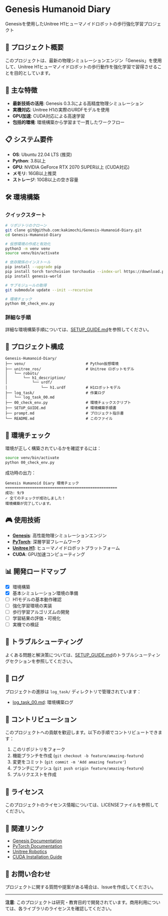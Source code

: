 # Genesis Humanoid Diary

Genesisを使用したUnitree H1ヒューマノイドロボットの歩行強化学習プロジェクト

## 🎯 プロジェクト概要

このプロジェクトは、最新の物理シミュレーションエンジン「Genesis」を使用して、Unitree H1ヒューマノイドロボットの歩行動作を強化学習で習得させることを目的としています。

## 🚀 主な特徴

- **最新技術の活用**: Genesis 0.3.3による高精度物理シミュレーション
- **実機対応**: Unitree H1の実際のURDFモデルを使用
- **GPU加速**: CUDA対応による高速学習
- **包括的環境**: 環境構築から学習まで一貫したワークフロー

## 📋 システム要件

- **OS**: Ubuntu 22.04 LTS (推奨)
- **Python**: 3.8以上
- **GPU**: NVIDIA GeForce RTX 2070 SUPER以上 (CUDA対応)
- **メモリ**: 16GB以上推奨
- **ストレージ**: 10GB以上の空き容量

## 🛠️ 環境構築

### クイックスタート

```bash
# リポジトリのクローン
git clone git@github.com:kakimochi/Genesis-Humanoid-Diary.git
cd Genesis-Humanoid-Diary

# 仮想環境の作成と有効化
python3 -m venv venv
source venv/bin/activate

# 依存関係のインストール
pip install --upgrade pip
pip install torch torchvision torchaudio --index-url https://download.pytorch.org/whl/cu118
pip install genesis-world

# サブモジュールの取得
git submodule update --init --recursive

# 環境チェック
python 00_check_env.py
```

### 詳細な手順

詳細な環境構築手順については、[SETUP_GUIDE.md](SETUP_GUIDE.md)を参照してください。

## 📁 プロジェクト構成

```
Genesis-Humanoid-Diary/
├── venv/                           # Python仮想環境
├── unitree_ros/                    # Unitree ロボットモデル
│   └── robots/
│       └── h1_description/
│           └── urdf/
│               └── h1.urdf         # H1ロボットモデル
├── log_task/                       # 作業ログ
│   └── log_task_00.md
├── 00_check_env.py                 # 環境チェックスクリプト
├── SETUP_GUIDE.md                  # 環境構築手順書
├── prompt.md                       # プロジェクト指示書
└── README.md                       # このファイル
```

## 🔧 環境チェック

環境が正しく構築されているかを確認するには：

```bash
source venv/bin/activate
python 00_check_env.py
```

成功時の出力：
```
Genesis Humanoid Diary 環境チェック
==================================================
成功: 9/9
✓ 全てのチェックが成功しました！
環境構築が完了しています。
```

## 🎮 使用技術

- **[Genesis](https://genesis-world.readthedocs.io/)**: 高性能物理シミュレーションエンジン
- **[PyTorch](https://pytorch.org/)**: 深層学習フレームワーク
- **[Unitree H1](https://www.unitree.com/)**: ヒューマノイドロボットプラットフォーム
- **CUDA**: GPU加速コンピューティング

## 📊 開発ロードマップ

- [x] 環境構築
- [x] 基本シミュレーション環境の準備
- [ ] H1モデルの基本動作確認
- [ ] 強化学習環境の実装
- [ ] 歩行学習アルゴリズムの開発
- [ ] 学習結果の評価・可視化
- [ ] 実機での検証

## 🐛 トラブルシューティング

よくある問題と解決策については、[SETUP_GUIDE.md](SETUP_GUIDE.md)のトラブルシューティングセクションを参照してください。

## 📝 ログ

プロジェクトの進捗は `log_task/` ディレクトリで管理されています：
- [log_task_00.md](log_task/log_task_00.md): 環境構築ログ

## 🤝 コントリビューション

このプロジェクトへの貢献を歓迎します。以下の手順でコントリビュートできます：

1. このリポジトリをフォーク
2. 機能ブランチを作成 (`git checkout -b feature/amazing-feature`)
3. 変更をコミット (`git commit -m 'Add amazing feature'`)
4. ブランチにプッシュ (`git push origin feature/amazing-feature`)
5. プルリクエストを作成

## 📄 ライセンス

このプロジェクトのライセンス情報については、LICENSEファイルを参照してください。

## 🔗 関連リンク

- [Genesis Documentation](https://genesis-world.readthedocs.io/)
- [PyTorch Documentation](https://pytorch.org/docs/)
- [Unitree Robotics](https://www.unitree.com/)
- [CUDA Installation Guide](https://docs.nvidia.com/cuda/cuda-installation-guide-linux/)

## 📧 お問い合わせ

プロジェクトに関する質問や提案がある場合は、Issueを作成してください。

---

**注意**: このプロジェクトは研究・教育目的で開発されています。商用利用については、各ライブラリのライセンスを確認してください。
